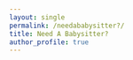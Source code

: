 ```yaml
---
layout: single 
permalink: /needababysitter?/
title: Need A Babysitter?
author_profile: true
---
```



